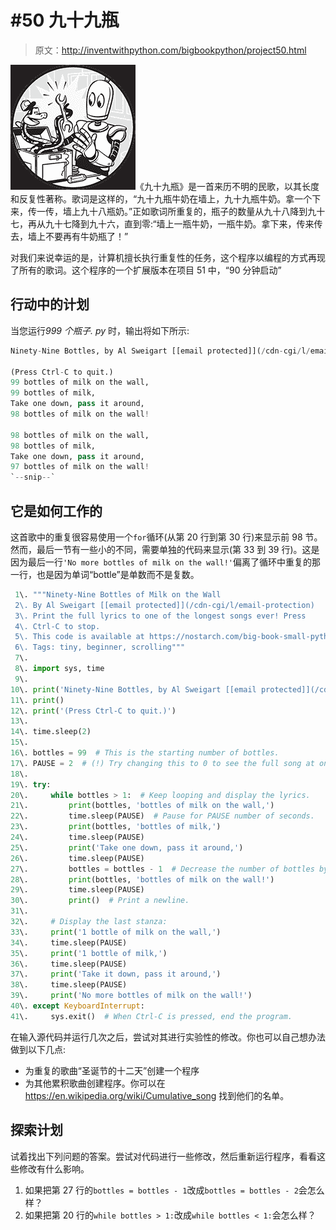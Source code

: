 # #50 九十九瓶

> 原文：<http://inventwithpython.com/bigbookpython/project50.html>

![](img/9d995d63aaead72cad01120081eb8f75.png)《九十九瓶》是一首来历不明的民歌，以其长度和反复性著称。歌词是这样的，“九十九瓶牛奶在墙上，九十九瓶牛奶。拿一个下来，传一传，墙上九十八瓶奶。”正如歌词所重复的，瓶子的数量从九十八降到九十七，再从九十七降到九十六，直到零:“墙上一瓶牛奶，一瓶牛奶。拿下来，传来传去，墙上不要再有牛奶瓶了！”

对我们来说幸运的是，计算机擅长执行重复性的任务，这个程序以编程的方式再现了所有的歌词。这个程序的一个扩展版本在项目 51 中，“90 分钟启动”

## 行动中的计划

当您运行*999 个瓶子. py* 时，输出将如下所示:

```py
Ninety-Nine Bottles, by Al Sweigart [[email protected]](/cdn-cgi/l/email-protection)

(Press Ctrl-C to quit.)
99 bottles of milk on the wall,
99 bottles of milk,
Take one down, pass it around,
98 bottles of milk on the wall!

98 bottles of milk on the wall,
98 bottles of milk,
Take one down, pass it around,
97 bottles of milk on the wall!
`--snip--`
```

## 它是如何工作的

这首歌中的重复很容易使用一个`for`循环(从第 20 行到第 30 行)来显示前 98 节。然而，最后一节有一些小的不同，需要单独的代码来显示(第 33 到 39 行)。这是因为最后一行`'No more bottles of milk on the wall!'`偏离了循环中重复的那一行，也是因为单词“bottle”是单数而不是复数。

```py
 1\. """Ninety-Nine Bottles of Milk on the Wall
 2\. By Al Sweigart [[email protected]](/cdn-cgi/l/email-protection)
 3\. Print the full lyrics to one of the longest songs ever! Press
 4\. Ctrl-C to stop.
 5\. This code is available at https://nostarch.com/big-book-small-python-programming
 6\. Tags: tiny, beginner, scrolling"""
 7\. 
 8\. import sys, time
 9\. 
10\. print('Ninety-Nine Bottles, by Al Sweigart [[email protected]](/cdn-cgi/l/email-protection)')
11\. print()
12\. print('(Press Ctrl-C to quit.)')
13\. 
14\. time.sleep(2)
15\. 
16\. bottles = 99  # This is the starting number of bottles.
17\. PAUSE = 2  # (!) Try changing this to 0 to see the full song at once.
18\. 
19\. try:
20\.     while bottles > 1:  # Keep looping and display the lyrics.
21\.         print(bottles, 'bottles of milk on the wall,')
22\.         time.sleep(PAUSE)  # Pause for PAUSE number of seconds.
23\.         print(bottles, 'bottles of milk,')
24\.         time.sleep(PAUSE)
25\.         print('Take one down, pass it around,')
26\.         time.sleep(PAUSE)
27\.         bottles = bottles - 1  # Decrease the number of bottles by one.
28\.         print(bottles, 'bottles of milk on the wall!')
29\.         time.sleep(PAUSE)
30\.         print()  # Print a newline.
31\. 
32\.     # Display the last stanza:
33\.     print('1 bottle of milk on the wall,')
34\.     time.sleep(PAUSE)
35\.     print('1 bottle of milk,')
36\.     time.sleep(PAUSE)
37\.     print('Take it down, pass it around,')
38\.     time.sleep(PAUSE)
39\.     print('No more bottles of milk on the wall!')
40\. except KeyboardInterrupt:
41\.     sys.exit()  # When Ctrl-C is pressed, end the program. 
```

在输入源代码并运行几次之后，尝试对其进行实验性的修改。你也可以自己想办法做到以下几点:

*   为重复的歌曲“圣诞节的十二天”创建一个程序
*   为其他累积歌曲创建程序。你可以在 https://en.wikipedia.org/wiki/Cumulative_song 找到他们的名单。

## 探索计划

试着找出下列问题的答案。尝试对代码进行一些修改，然后重新运行程序，看看这些修改有什么影响。

1.  如果把第 27 行的`bottles = bottles - 1`改成`bottles = bottles - 2`会怎么样？
2.  如果把第 20 行的`while bottles > 1:`改成`while bottles < 1:`会怎么样？